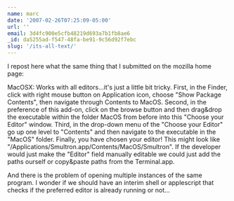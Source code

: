 ```yaml
---
name: marc
date: '2007-02-26T07:25:09-05:00'
url: ''
email: 3d4fc900e5cfb48219d693a7b1fb8ae6
_id: da5255ad-f547-48fa-be91-9c56d92f7ebc
slug: '/its-all-text/'
---
```


I repost here what the same thing that I submitted on the mozilla home page:

MacOSX: Works with all editors...it's just a little bit tricky. First, in the
Finder, click with right mouse button on Application icon, choose "Show
Package Contents", then navigate through Contents to MacOS. Second, in the
preference of this add-on, click on the browse button and then drag&amp;drop
the executable within the folder MacOS from before into this "Choose your
Editor" window. Third, in the drop-down menu of the "Choose your Editor" go up
one level to "Contents" and then navigate to the executable in the "MacOS"
folder. Finally, you have chosen your editor! This might look like
"/Applications/Smultron.app/Contents/MacOS/Smultron". If the developer would
just make the "Editor" field manually editable we could just add the paths
ourself or copy&amp;paste paths from the Terminal.app.

And there is the problem of opening multiple instances of the same program. I
wonder if we should have an interim shell or applescript that checks if the
preferred editor is already running or not...

